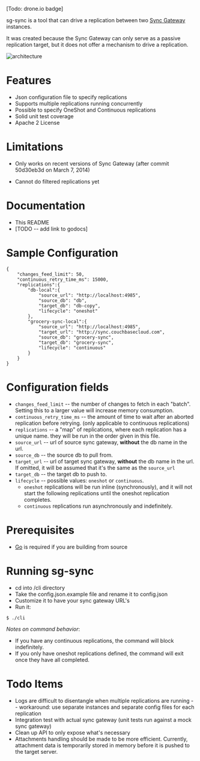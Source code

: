 
[Todo: drone.io badge]

sg-sync is a tool that can drive a replication between two [Sync Gateway](https://github.com/couchbase/sync_gateway) instances.  

It was created because the Sync Gateway can only serve as a passive replication target, but it does not offer a mechanism to drive a replication.

![architecture](http://tleyden-misc.s3.amazonaws.com/blog_images/sg-sync-architecture.png)

# Features

* Json configuration file to specify replications
* Supports multiple replications running concurrently 
* Possible to specify OneShot and Continuous replications
* Solid unit test coverage
* Apache 2 License

# Limitations

* Only works on recent versions of Sync Gateway (after commit 50d30eb3d on March 7, 2014)

* Cannot do filtered replications yet
	
# Documentation

* This README
* [TODO -- add link to godocs]

# Sample Configuration

```
{
    "changes_feed_limit": 50,
    "continuous_retry_time_ms": 15000,
    "replications":{
        "db-local":{
            "source_url": "http://localhost:4985",
            "source_db": "db",
            "target_db": "db-copy",
            "lifecycle": "oneshot"
        },
        "grocery-sync-local":{
            "source_url": "http://localhost:4985",
            "target_url": "http://sync.couchbasecloud.com",
            "source_db": "grocery-sync",
            "target_db": "grocery-sync",
            "lifecycle": "continuous"
        }
    }
}
```

# Configuration fields

* `changes_feed_limit` -- the number of changes to fetch in each "batch".  Setting this to a larger value will increase memory consumption.
* `continuous_retry_time_ms` -- the amount of time to wait after an aborted replication before retrying.  (only applicable to continuous replications)
* `replications` -- a "map" of replications, where each replication has a unique name.  they will be run in the order given in this file.
* `source_url` -- url of source sync gateway, **without** the db name in the url.
* `source_db` -- the source db to pull from.
* `target_url` -- url of target sync gateway, **without** the db name in the url.  If omitted, it will be assumed that it's the same as the `source_url`
* `target_db` -- the target db to push to.  
* `lifecycle` -- possible values: `oneshot` or `continuous`.  
     * `oneshot` replications will be run inline (synchronously), and it will not start the following replications until the oneshot replication completes.  
     * `continuous` replications run asynchronously and indefinitely.


# Prerequisites

* [Go](http://golang.org/doc/install) is required if you are building from source

# Running sg-sync

* cd into <sg-sync>/cli directory
* Take the config.json.example file and rename it to config.json
* Customize it to have your sync gateway URL's
* Run it:

```
$ ./cli 
```

*Notes on command behavior*:

* If you have any continuous replications, the command will block indefinitely.  
* If you only have oneshot replications defined, the command will exit once they have all completed.

# Todo Items

* Logs are difficult to disentangle when multiple replications are running -- workaround: use separate instances and separate config files for each replication
* Integration test with actual sync gateway (unit tests run against a mock sync gateway)
* Clean up API to only expose what's necessary
* Attachments handling should be made to be more efficient.  Currently, attachment data is temporarily stored in memory before it is pushed to the target server.
